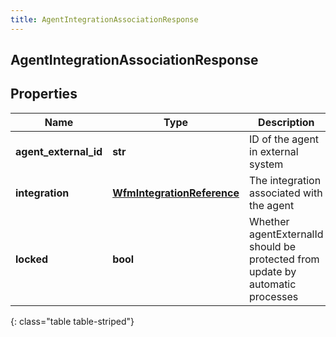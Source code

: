 ```yaml
---
title: AgentIntegrationAssociationResponse
---
```

## AgentIntegrationAssociationResponse

## Properties

|Name | Type | Description | Notes|
|------------ | ------------- | ------------- | -------------|
| **agent_external_id** | **str** | ID of the agent in external system | |
| **integration** | [**WfmIntegrationReference**](WfmIntegrationReference.html) | The integration associated with the agent | |
| **locked** | **bool** | Whether agentExternalId should be protected from update by automatic processes | |
{: class="table table-striped"}


